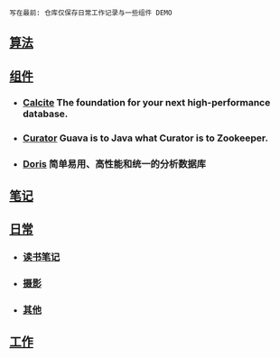 `写在最前: 仓库仅保存日常工作记录与一些组件 DEMO`

## [算法](./src/main/java/code/README.md)
## [组件](./src/main/java/demo)
* ### [Calcite](./src/mark/calcite/calcite.md) The foundation for your next high-performance database.
* ### [Curator](./src/mark/curator.md) Guava is to Java what Curator is to Zookeeper.
* ### [Doris](./src/mark/doris/doris.md) 简单易用、高性能和统一的分析数据库
## [笔记](./src/mark)
## [日常](./日常)
* ### [读书笔记](./日常/读书笔记/README.md)
* ### [摄影](./日常/摄影/photography.md) 
* ### [其他](./日常)
## [工作](./工作)

[//]: # (* ### [关于生活的思考]&#40;./日常/关于生活的思考.md&#41;)
